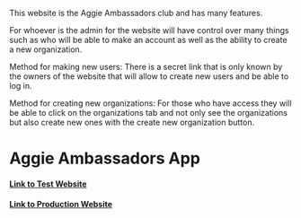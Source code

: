 This website is the Aggie Ambassadors club and has many features.

For whoever is the admin for the website will have control over many things such as who will be able to make an account as well as the ability to create a new organization.

Method for making new users:
    There is a secret link that is only known by the owners of the website that will allow to create new users and be able to log in.

Method for creating new organizations:
    For those who have access they will be able to click on the organizations tab and not only see the organizations but also create new ones with the create new organization button.

# Aggie Ambassadors App

#### [Link to Test Website](https://aggieambassa-test-branc-m6awge.herokuapp.com/)

#### [Link to Production Website](https://aggieambassadorsapp.herokuapp.com/)
